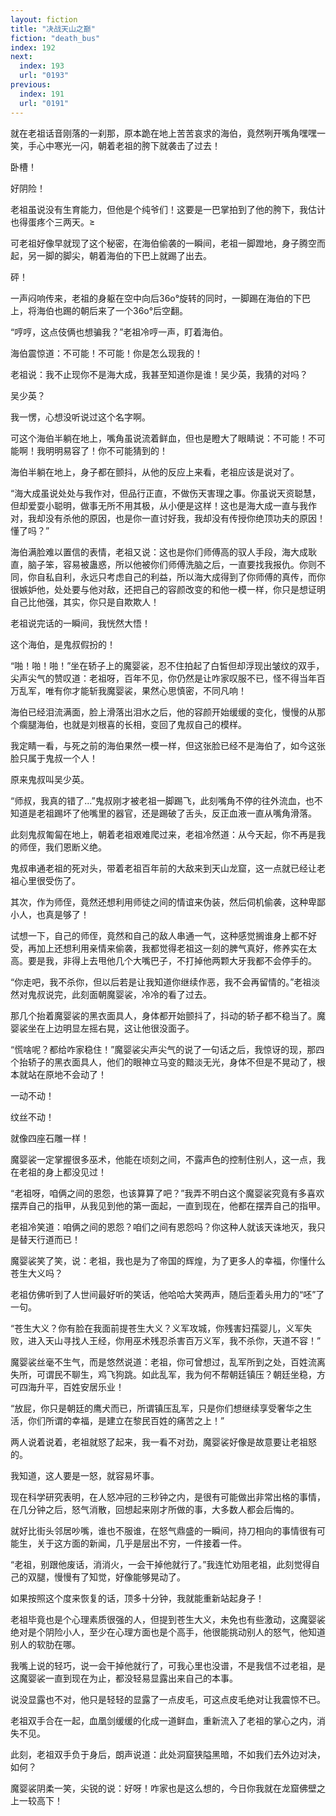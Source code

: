 ```yaml
---
layout: fiction
title: "决战天山之巅"
fiction: "death_bus"
index: 192
next:
  index: 193
  url: "0193"
previous:
  index: 191
  url: "0191"
---
```

就在老祖话音刚落的一刹那，原本跪在地上苦苦哀求的海伯，竟然咧开嘴角嘿嘿一笑，手心中寒光一闪，朝着老祖的胯下就袭击了过去！

卧槽！

好阴险！

老祖虽说没有生育能力，但他是个纯爷们！这要是一巴掌拍到了他的胯下，我估计也得蛋疼个三两天。≥

可老祖好像早就现了这个秘密，在海伯偷袭的一瞬间，老祖一脚蹬地，身子腾空而起，另一脚的脚尖，朝着海伯的下巴上就踢了出去。

砰！

一声闷响传来，老祖的身躯在空中向后36o°旋转的同时，一脚踢在海伯的下巴上，将海伯也踢的朝后来了一个36o°后空翻。

“哼哼，这点伎俩也想骗我？”老祖冷哼一声，盯着海伯。

海伯震惊道：不可能！不可能！你是怎么现我的！

老祖说：我不止现你不是海大成，我甚至知道你是谁！吴少英，我猜的对吗？

吴少英？

我一愣，心想没听说过这个名字啊。

可这个海伯半躺在地上，嘴角虽说流着鲜血，但也是瞪大了眼睛说：不可能！不可能啊！我明明易容了！你不可能猜到的！

海伯半躺在地上，身子都在颤抖，从他的反应上来看，老祖应该是说对了。

“海大成虽说处处与我作对，但品行正直，不做伤天害理之事。你虽说天资聪慧，但却爱耍小聪明，做事无所不用其极，从小便是这样！这也是海大成一直与我作对，我却没有杀他的原因，也是你一直讨好我，我却没有传授你绝顶功夫的原因！懂了吗？”

海伯满脸难以置信的表情，老祖又说：这也是你们师傅高的驭人手段，海大成耿直，脑子笨，容易被蛊惑，所以他被你们师傅洗脑之后，一直要找我报仇。你则不同，你自私自利，永远只考虑自己的利益，所以海大成得到了你师傅的真传，而你很嫉妒他，处处要与他对敌，还把自己的容颜改变的和他一模一样，你只是想证明自己比他强，其实，你只是自欺欺人！

老祖说完话的一瞬间，我恍然大悟！

这个海伯，是鬼叔假扮的！

“啪！啪！啪！”坐在轿子上的魔婴裟，忍不住拍起了白皙但却浮现出皱纹的双手，尖声尖气的赞叹道：老祖呀，百年不见，你仍然是让咋家叹服不已，怪不得当年百万乱军，唯有你才能斩我魔婴裟，果然心思慎密，不同凡响！

海伯已经泪流满面，脸上滑落出泪水之后，他的容颜开始缓缓的变化，慢慢的从那个瘸腿海伯，也就是刘根喜的长相，变回了鬼叔自己的模样。

我定睛一看，与死之前的海伯果然一模一样，但这张脸已经不是海伯了，如今这张脸只属于鬼叔一个人！

原来鬼叔叫吴少英。

“师叔，我真的错了...”鬼叔刚才被老祖一脚踢飞，此刻嘴角不停的往外流血，也不知道是老祖踢坏了他嘴里的器官，还是踢破了舌头，反正血液一直从嘴角滑落。

此刻鬼叔匍匐在地上，朝着老祖艰难爬过来，老祖冷然道：从今天起，你不再是我的师侄，我们恩断义绝。

鬼叔串通老祖的死对头，带着老祖百年前的大敌来到天山龙窟，这一点就已经让老祖心里很受伤了。

其次，作为师侄，竟然还想利用师徒之间的情谊来伪装，然后伺机偷袭，这种卑鄙小人，也真是够了！

试想一下，自己的师侄，竟然和自己的敌人串通一气，这种感觉搁谁身上都不好受，再加上还想利用亲情来偷袭，我都觉得老祖这一刻的脾气真好，修养实在太高。要是我，非得上去甩他几个大嘴巴子，不打掉他两颗大牙我都不会停手的。

“你走吧，我不杀你，但以后若是让我知道你继续作恶，我不会再留情的。”老祖淡然对鬼叔说完，此刻面朝魔婴裟，冷冷的看了过去。

那几个抬着魔婴裟的黑衣面具人，身体都开始颤抖了，抖动的轿子都不稳当了。魔婴裟坐在上边明显左摇右晃，这让他很没面子。

“慌啥呢？都给咋家稳住！”魔婴裟尖声尖气的说了一句话之后，我惊讶的现，那四个抬轿子的黑衣面具人，他们的眼神立马变的黯淡无光，身体不但是不晃动了，根本就站在原地不会动了！

一动不动！

纹丝不动！

就像四座石雕一样！

魔婴裟一定掌握很多巫术，他能在顷刻之间，不露声色的控制住别人，这一点，我在老祖的身上都没见过！

“老祖呀，咱俩之间的恩怨，也该算算了吧？”我弄不明白这个魔婴裟究竟有多喜欢摆弄自己的指甲，从我见到他的第一面起，一直到现在，他都在摆弄自己的指甲。

老祖冷笑道：咱俩之间的恩怨？咱们之间有恩怨吗？你这种人就该天诛地灭，我只是替天行道而已！

魔婴裟笑了笑，说：老祖，我也是为了帝国的辉煌，为了更多人的幸福，你懂什么苍生大义吗？

老祖仿佛听到了人世间最好听的笑话，他哈哈大笑两声，随后歪着头用力的“呸”了一句。

“苍生大义？你有脸在我面前提苍生大义？义军攻城，你残害妇孺婴儿，义军失败，进入天山寻找人王经，你用巫术残忍杀害百万义军，我不杀你，天道不容！”

魔婴裟丝毫不生气，而是悠然说道：老祖，你可曾想过，乱军所到之处，百姓流离失所，可谓民不聊生，鸡飞狗跳。如此乱军，我为何不帮朝廷镇压？朝廷坐稳，方可四海升平，百姓安居乐业！

“放屁，你只是朝廷的鹰犬而已，所谓镇压乱军，只是你们想继续享受奢华之生活，你们所谓的幸福，是建立在黎民百姓的痛苦之上！”

两人说着说着，老祖就怒了起来，我一看不对劲，魔婴裟好像是故意要让老祖怒的。

我知道，这人要是一怒，就容易坏事。

现在科学研究表明，在人怒冲冠的三秒钟之内，是很有可能做出非常出格的事情，在几分钟之后，怒气消散，回想起来刚才所做的事，大多数人都会后悔的。

就好比街头邻居吵嘴，谁也不服谁，在怒气鼎盛的一瞬间，持刀相向的事情很有可能生，关于这方面的新闻，几乎是层出不穷，一件接着一件。

“老祖，别跟他废话，消消火，一会干掉他就行了。”我连忙劝阻老祖，此刻觉得自己的双腿，慢慢有了知觉，好像能够晃动了。

如果按照这个度来恢复的话，顶多十分钟，我就能重新站起身子！

老祖毕竟也是个心理素质很强的人，但提到苍生大义，未免也有些激动，这魔婴裟绝对是个阴险小人，至少在心理方面也是个高手，他很能挑动别人的怒气，他知道别人的软肋在哪。

我嘴上说的轻巧，说一会干掉他就行了，可我心里也没谱，不是我信不过老祖，是这魔婴裟一直到现在为止，都没轻易显露出来自己的本事。

说没显露也不对，他只是轻轻的显露了一点皮毛，可这点皮毛绝对让我震惊不已。

老祖双手合在一起，血凰剑缓缓的化成一道鲜血，重新流入了老祖的掌心之内，消失不见。

此刻，老祖双手负于身后，朗声说道：此处洞窟狭隘黑暗，不如我们去外边对决，如何？

魔婴裟阴柔一笑，尖锐的说：好呀！咋家也是这么想的，今日你我就在龙窟佛壁之上一较高下！